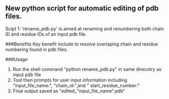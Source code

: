 ## New python script for automatic editing of pdb files.

Scipt 1: 'rename_pdb.py' is aimed at renaming and renumbering both chain ID and residue IDs of an input pdb file.

###Benefits
Key benefit include to resolve overlaping chain and residue numbering found in pdb files.

###Usage
1. Run the shell command "python rename_pdb.py" in same direcotry as input pdb file 
2. Tool then prompts for user input information including "input_file_name:", "chain_id:",and " start_residue_number:"
3. Final output saved as "edited_"input_file_name".pdb"
